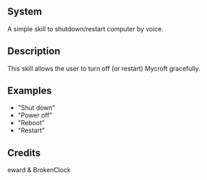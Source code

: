 ## System
A simple skill to shutdown/restart computer by voice.

## Description
This skill allows the user to turn off (or restart) Mycroft gracefully.

## Examples
 - "Shut down"
 - "Power off"
 - "Reboot"
 - "Restart"

## Credits
eward & BrokenClock



